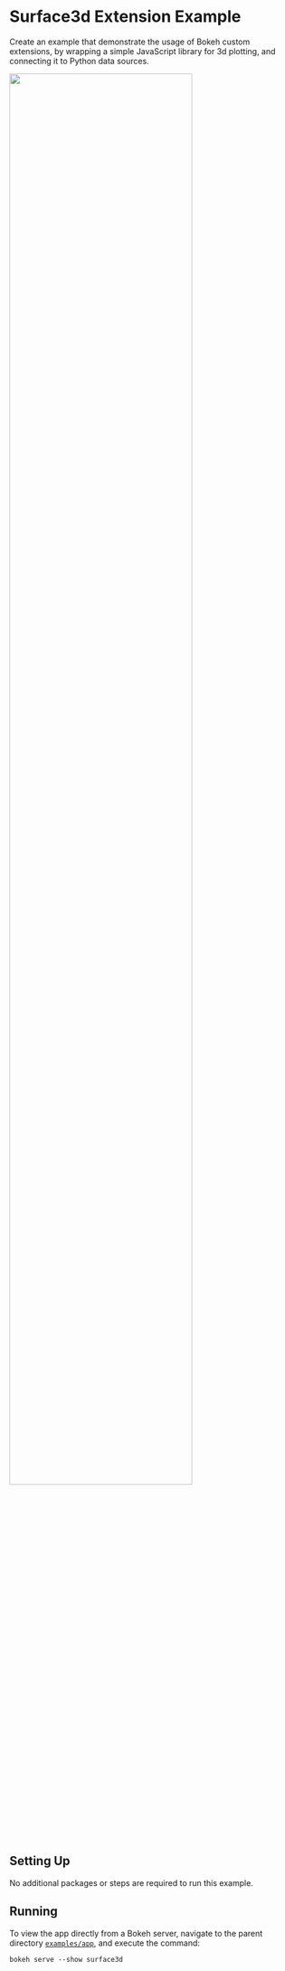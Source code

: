 # Surface3d Extension Example

Create an example that demonstrate the usage of Bokeh custom extensions, by
wrapping a simple JavaScript library for 3d plotting, and connecting it to
Python data sources.

<img src="https://static.bokeh.org/surface3d.png" width="80%"></img>

## Setting Up

No additional packages or steps are required to run this example.

## Running

To view the app directly from a Bokeh server, navigate to the parent directory
[`examples/app`](https://github.com/bokeh/bokeh/tree/master/examples/app),
and execute the command:

    bokeh serve --show surface3d
